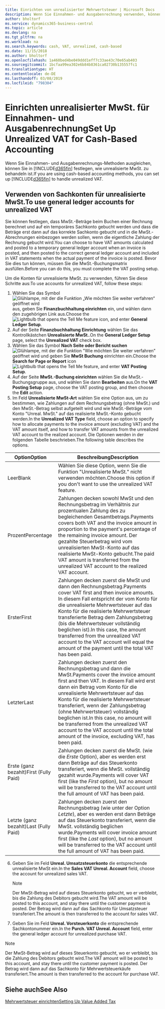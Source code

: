 ```yaml
---
title: Einrichten von unrealisierter Mehrwertsteuer | Microsoft Docs
description: Wenn Sie Einnahmen- und Ausgabenrechnung verwenden, können Sie angeben, wie Sie unrealisierte MwSt. für Verkäufe und Einkäufe behandeln möchten.
author: bholtorf
ms.service: dynamics365-business-central
ms.topic: article
ms.devlang: na
ms.tgt_pltfrm: na
ms.workload: na
ms.search.keywords: cash, VAT, unrealized, cash-based
ms.date: 11/15/2018
ms.author: bholtorf
ms.openlocfilehash: 1a460bed4be049ddd1eff7c33ae43c70e65ab403
ms.sourcegitcommit: 1bcfaa99ea302e6b84b8361ca02730b135557fc1
ms.translationtype: HT
ms.contentlocale: de-DE
ms.lasthandoff: 03/08/2019
ms.locfileid: "798304"
---
```

# <a name="set-up-unrealized-vat-for-cash-based-accounting"></a><span data-ttu-id="d9f73-103">Einrichten unrealisierter MwSt. für Einnahmen- und Ausgabenrechnung</span><span class="sxs-lookup"><span data-stu-id="d9f73-103">Set Up Unrealized VAT for Cash-Based Accounting</span></span>
<span data-ttu-id="d9f73-104">Wenn Sie Einnahmen- und Ausgabenrechnungs-Methoden ausgleichen, können Sie in [!INCLUDE[d365fin](includes/d365fin_md.md)] festlegen, wie unrealisierte MwSt. zu behandeln ist.</span><span class="sxs-lookup"><span data-stu-id="d9f73-104">If you are using cash-based accounting methods, you can set up [!INCLUDE[d365fin](includes/d365fin_md.md)] to handle unrealized VAT.</span></span>

## <a name="to-use-general-ledger-accounts-for-unrealized-vat"></a><span data-ttu-id="d9f73-105">Verwenden von Sachkonten für unrealisierte MwSt.</span><span class="sxs-lookup"><span data-stu-id="d9f73-105">To use general ledger accounts for unrealized VAT</span></span>
<span data-ttu-id="d9f73-106">Sie können festlegen, dass MwSt.-Beträge beim Buchen einer Rechnung berechnet und auf ein temporäres Sachkonto gebucht werden und dass die Beträge erst dann auf das korrekte Sachkonto gebucht und in die MwSt.-Abrechnungen einbezogen werden sollen, wenn die eigentliche Zahlung der Rechnung gebucht wird.</span><span class="sxs-lookup"><span data-stu-id="d9f73-106">You can choose to have VAT amounts calculated and posted to a temporary general ledger account when an invoice is posted, and then posted to the correct general ledger account and included in VAT statements when the actual payment of the invoice is posted.</span></span> <span data-ttu-id="d9f73-107">Bevor Sie dies tun können, müssen Sie die MwSt.-Buchungsmatrix ausfüllen.</span><span class="sxs-lookup"><span data-stu-id="d9f73-107">Before you can do this, you must complete the VAT posting setup.</span></span>

<span data-ttu-id="d9f73-108">Um die Konten für unrealisierte MwSt. zu verwenden, führen Sie diese Schritte aus:</span><span class="sxs-lookup"><span data-stu-id="d9f73-108">To use accounts for unrealized VAT, follow these steps:</span></span>
1. <span data-ttu-id="d9f73-109">Wählen Sie das Symbol ![Glühlampe, mit der die Funktion „Wie möchten Sie weiter verfahren“ geöffnet wird](media/ui-search/search_small.png "Wie möchten Sie weiter verfahren?") aus, geben Sie **Finanzbuchhaltung einrichten** ein, und wählen dann den zugehörigen Link aus.</span><span class="sxs-lookup"><span data-stu-id="d9f73-109">Choose the ![Lightbulb that opens the Tell Me feature](media/ui-search/search_small.png "Tell me what you want to do") icon, and enter **General Ledger Setup**.</span></span>
2. <span data-ttu-id="d9f73-110">Auf der Seite **Finanzbuchhaltung Einrichtung** wählen Sie das Kontrollkästchen **Unrealisierte MwSt.**.</span><span class="sxs-lookup"><span data-stu-id="d9f73-110">On the **General Ledger Setup** page, select the **Unrealized VAT** check box.</span></span>
3. <span data-ttu-id="d9f73-111">Wählen Sie das Symbol **Nach Seite oder Bericht suchen** ![Glühlampe, mit der die Funktion "Wie möchten Sie weiter verfahren"](media/ui-search/search_small.png "Wie möchten Sie weiter verfahren") geöffnet wird und geben Sie **MwSt Buchung** einrichten ein.</span><span class="sxs-lookup"><span data-stu-id="d9f73-111">Choose the **Search for Page or Report** icon ![Lightbulb that opens the Tell Me feature](media/ui-search/search_small.png "Tell me what you want to do"), and enter **VAT Posting Setup**.</span></span>
4. <span data-ttu-id="d9f73-112">Auf der Seite **MwSt.-Buchung einrichten** wählen Sie die MwSt.-Buchungsgruppe aus, und wählen Sie dann **Bearbeiten** aus.</span><span class="sxs-lookup"><span data-stu-id="d9f73-112">On the **VAT Posting Setup** page, choose the VAT posting group, and then choose the **Edit** action.</span></span>
5. <span data-ttu-id="d9f73-113">Im Feld **Unrealisierte MwSt-Art** wählen Sie eine Option aus, um zu bestimmen, wie Zahlungen auf dem Rechnungsbetrag (ohne MwSt.) und den MwSt.-Betrag selbst aufgeteilt wird und wie MwSt.-Beträge vom Konto "Unreal. MwSt." auf das realisierte MwSt.-Konto gebucht werden.</span><span class="sxs-lookup"><span data-stu-id="d9f73-113">In the **Unrealized VAT Type** field, choose an option to specify how to allocate payments to the invoice amount (excluding VAT) and the VAT amount itself, and how to transfer VAT amounts from the unrealized VAT account to the realized account.</span></span> <span data-ttu-id="d9f73-114">Die Optionen werden in der folgenden Tabelle beschrieben.</span><span class="sxs-lookup"><span data-stu-id="d9f73-114">The following table describes the options.</span></span>

| <span data-ttu-id="d9f73-115">Option</span><span class="sxs-lookup"><span data-stu-id="d9f73-115">Option</span></span> | <span data-ttu-id="d9f73-116">Beschreibung</span><span class="sxs-lookup"><span data-stu-id="d9f73-116">Description</span></span> |
| --- | --- |
| <span data-ttu-id="d9f73-117">Leer</span><span class="sxs-lookup"><span data-stu-id="d9f73-117">Blank</span></span> | <span data-ttu-id="d9f73-118">Wählen Sie diese Option, wenn Sie die Funktion "Unrealisierte MwSt." nicht verwenden möchten.</span><span class="sxs-lookup"><span data-stu-id="d9f73-118">Choose this option if you don't want to use the unrealized VAT feature.</span></span> |
| <span data-ttu-id="d9f73-119">Prozent</span><span class="sxs-lookup"><span data-stu-id="d9f73-119">Percentage</span></span> | <span data-ttu-id="d9f73-120">Zahlungen decken sowohl MwSt und den Rechnungsbetrag im Verhältnis zur prozentualen Zahlung des zu begleichenden Gesamtbetrags.</span><span class="sxs-lookup"><span data-stu-id="d9f73-120">Payments covers both VAT and the invoice amount in proportion to the payment's percentage of the remaining invoice amount.</span></span> <span data-ttu-id="d9f73-121">Der gezahlte Steuerbetrag wird vom unrealisierten MwSt-Konto auf das realisierte MwSt-Konto gebucht.</span><span class="sxs-lookup"><span data-stu-id="d9f73-121">The paid VAT amount is transferred from the unrealized VAT account to the realized VAT account.</span></span> |
| <span data-ttu-id="d9f73-122">Erster</span><span class="sxs-lookup"><span data-stu-id="d9f73-122">First</span></span> | <span data-ttu-id="d9f73-123">Zahlungen decken zuerst die MwSt und dann den Rechnungsbetrag.</span><span class="sxs-lookup"><span data-stu-id="d9f73-123">Payments cover VAT first and then invoice amounts.</span></span> <span data-ttu-id="d9f73-124">In diesem Fall entspricht der vom Konto für die unrealisierte Mehrwertsteuer auf das Konto für die realisierte Mehrwertsteuer transferierte Betrag dem Zahlungsbetrag (bis die Mehrwertsteuer vollständig beglichen ist).</span><span class="sxs-lookup"><span data-stu-id="d9f73-124">In this case, the amount transferred from the unrealized VAT account to the VAT account will equal the amount of the payment until the total VAT has been paid.</span></span> |
| <span data-ttu-id="d9f73-125">Letzter</span><span class="sxs-lookup"><span data-stu-id="d9f73-125">Last</span></span> | <span data-ttu-id="d9f73-126">Zahlungen decken zuerst den Rechnungsbetrag und dann die MwSt.</span><span class="sxs-lookup"><span data-stu-id="d9f73-126">Payments cover the invoice amount first and then VAT.</span></span> <span data-ttu-id="d9f73-127">In diesem Fall wird erst dann ein Betrag vom Konto für die unrealisierte Mehrwertsteuer auf das Konto für die realisierte Mehrwertsteuer transferiert, wenn der Zahlungsbetrag (ohne Mehrwertsteuer) vollständig beglichen ist.</span><span class="sxs-lookup"><span data-stu-id="d9f73-127">In this case, no amount will be transferred from the unrealized VAT account to the VAT account until the total amount of the invoice, excluding VAT, has been paid.</span></span> |
| <span data-ttu-id="d9f73-128">Erste (ganz bezahlt)</span><span class="sxs-lookup"><span data-stu-id="d9f73-128">First (Fully Paid)</span></span> | <span data-ttu-id="d9f73-129">Zahlungen decken zuerst die MwSt. (wie die _Erste_ Option), aber es werden erst dann Beträge auf das Steuerkonto transferiert, wenn die MwSt. vollständig gezahlt wurde.</span><span class="sxs-lookup"><span data-stu-id="d9f73-129">Payments will cover VAT first (like the _First_ option), but no amount will be transferred to the VAT account until the full amount of VAT has been paid.</span></span> |
| <span data-ttu-id="d9f73-130">Letzte (ganz bezahlt)</span><span class="sxs-lookup"><span data-stu-id="d9f73-130">Last (Fully Paid)</span></span> | <span data-ttu-id="d9f73-131">Zahlungen decken zuerst den Rechnungsbetrag (wie unter der Option _Letzte_), aber es werden erst dann Beträge auf das Steuerkonto transferiert, wenn die MwSt. vollständig beglichen wurde.</span><span class="sxs-lookup"><span data-stu-id="d9f73-131">Payments will cover invoice amount first (like the _Last_ option), but no amount will be transferred to the VAT account until the full amount of VAT has been paid.</span></span> |

6. <span data-ttu-id="d9f73-132">Geben Sie im Feld **Unreal. Umsatzsteuerkonto** die entsprechende unrealisierte MwSt ein.</span><span class="sxs-lookup"><span data-stu-id="d9f73-132">In the **Sales VAT Unreal. Account** field, choose the account for unrealized sales VAT.</span></span>

    > [!NOTE]  
    > <span data-ttu-id="d9f73-133">Der MwSt-Betrag wird auf dieses Steuerkonto gebucht, wo er verbleibt, bis die Zahlung des Debitors gebucht wird.</span><span class="sxs-lookup"><span data-stu-id="d9f73-133">The VAT amount will be posted to this account, and stay there until the customer payment is posted.</span></span> <span data-ttu-id="d9f73-134">Der Betrag wird dann auf das Sachkonto für Umsatzsteuer transferiert.</span><span class="sxs-lookup"><span data-stu-id="d9f73-134">The amount is then transferred to the account for sales VAT.</span></span>
7. <span data-ttu-id="d9f73-135">Geben Sie im Feld **Unreal. Vorsteuerkonto** die entsprechende Sachkontonummer ein.</span><span class="sxs-lookup"><span data-stu-id="d9f73-135">In the **Purch. VAT Unreal. Account** field, enter the general ledger account for unrealized purchase VAT.</span></span>

> [!NOTE]  
> <span data-ttu-id="d9f73-136">Der MwSt-Betrag wird auf dieses Steuerkonto gebucht, wo er verbleibt, bis die Zahlung des Debitors gebucht wird.</span><span class="sxs-lookup"><span data-stu-id="d9f73-136">The VAT amount will be posted to this account, and stay there until the customer payment is posted.</span></span> <span data-ttu-id="d9f73-137">Der Betrag wird dann auf das Sachkonto für Mehrwertsteuerkäufe transferiert.</span><span class="sxs-lookup"><span data-stu-id="d9f73-137">The amount is then transferred to the account for purchase VAT.</span></span>

## <a name="see-also"></a><span data-ttu-id="d9f73-138">Siehe auch</span><span class="sxs-lookup"><span data-stu-id="d9f73-138">See Also</span></span>
[<span data-ttu-id="d9f73-139">Mehrwertsteuer einrichten</span><span class="sxs-lookup"><span data-stu-id="d9f73-139">Setting Up Value Added Tax</span></span>](finance-setup-vat.md)

